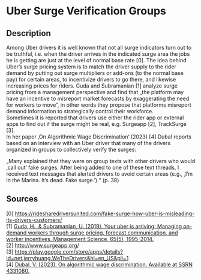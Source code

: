 # Uber Surge Verification Groups

## Description

Among Uber drivers it is well known that not all surge indicators turn out to be truthful, i.e. when the driver arrives in the indicated surge area the jobs he is getting are just at the level of normal base rate [0]. The idea behind Uber’s surge pricing system is to match the driver supply to the rider demand by putting out surge multipliers or add-ons (to the normal base pay) for certain areas, to incentivize drivers to go there, and likewise increasing prices for riders. 
Guda and Subramanian [1] analyze surge pricing from a management perspective and find that „the platform may have an incentive to misreport market forecasts by exaggerating the need for workers to move“, in other words they propose that platforms misreport demand information to strategically control their workforce.  
Sometimes it is reported that drivers use either the rider app or external apps to find out if the surge might be real, e.g. Surgeapp [2], TrackSurge [3].   
In her paper ‚On Algorithmic Wage Discrimination‘ (2023) [4] Dubal reports based on an interview with an Uber driver that many of the drivers organized in groups to collectively verify the surges:   
  
„Many explained that they were on group texts with other drivers who would ‚call out‘ fake surges. After being added to one of these text threads, I received text messages that alerted drivers to avoid certain areas (e.g., ‚I’m in the Marina. It’s dead. Fake surge.’).“ (p. 38)  

## Sources

[0] https://ridesharedriversunited.com/fake-surge-how-uber-is-misleading-its-drivers-customers/   
[1] [Guda, H., & Subramanian, U. (2019). Your uber is arriving: Managing on-demand workers through surge pricing, forecast communication, and worker incentives. Management Science, 65(5), 1995-2014.](https://doi.org/10.1287/mnsc.2018.3050)     
[2] http://www.surgeapp.org/   
[3] https://play.google.com/store/apps/details?id=net.jerryhuang.WeTheDrivers&hl=en_US&pli=1   
[4] [Dubal, V. (2023). On algorithmic wage discrimination. Available at SSRN 4331080.](https://dx.doi.org/10.2139/ssrn.4331080)   
